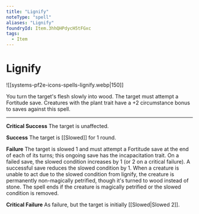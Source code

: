 ```yaml
---
title: "Lignify"
noteType: "spell"
aliases: "Lignify"
foundryId: Item.3hhQHPdycH5tFGxc
tags:
  - Item
---
```


# Lignify
![[systems-pf2e-icons-spells-lignify.webp|150]]

You turn the target's flesh slowly into wood. The target must attempt a Fortitude save. Creatures with the plant trait have a +2 circumstance bonus to saves against this spell.

* * *

**Critical Success** The target is unaffected.

**Success** The target is [[Slowed]] for 1 round.

**Failure** The target is slowed 1 and must attempt a Fortitude save at the end of each of its turns; this ongoing save has the incapacitation trait. On a failed save, the slowed condition increases by 1 (or 2 on a critical failure). A successful save reduces the slowed condition by 1. When a creature is unable to act due to the slowed condition from lignify, the creature is permanently non-magically petrified, though it's turned to wood instead of stone. The spell ends if the creature is magically petrified or the slowed condition is removed.

**Critical Failure** As failure, but the target is initially [[Slowed|Slowed 2]].
